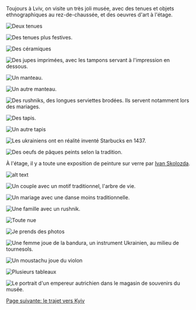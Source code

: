 Toujours à Lviv, on visite un très joli musée, avec des tenues et objets
ethnographiques au rez-de-chaussée, et des oeuvres d'art à l'étage.

![Deux tenues](images/lviv/musee_ethnographique/tenues_1.jpg)

![Des tenues plus festives.](images/lviv/musee_ethnographique/tenues_2.jpg)

![Des céramiques](images/lviv/musee_ethnographique/ceramiques.jpg)

![Des jupes imprimées, avec les tampons servant à l'impression en dessous.](images/lviv/musee_ethnographique/IMG_0785.jpg)

![Un manteau.](images/lviv/musee_ethnographique/manteau_1.jpg)

![Un autre manteau.](images/lviv/musee_ethnographique/manteau_2.jpg)

![Des rushniks, des longues serviettes brodées. Ils servent notamment lors des mariages.](images/lviv/musee_ethnographique/rushnik.jpg)

![Des tapis.](images/lviv/musee_ethnographique/tapis.jpg)

![Un autre tapis](images/lviv/musee_ethnographique/tapis_2.jpg)

![Les ukrainiens ont en réalité inventé Starbucks en 1437.](images/lviv/musee_ethnographique/starbucks.jpg)

![Des oeufs de pâques peints selon la tradition.](images/lviv/musee_ethnographique/oeufs_de_paque.jpg)

À l'étage, il y a toute une exposition de peinture sur verre par [Ivan Skolozda](https://ukrainiannationalmuseum.org/wp-content/uploads/2020/04/2020-SKOLOZDRA-IVAN-1.pdf).

![alt text](images/lviv/musee_ethnographique/verre_repas.jpg)

![Un couple avec un motif traditionnel, l'arbre de vie.](images/lviv/musee_ethnographique/verre_epoux.jpg)

![Un mariage avec une danse moins traditionnelle.](images/lviv/musee_ethnographique/verre_danse_mariage.jpg)

![Une famille avec un rushnik.](images/lviv/musee_ethnographique/verre_famille.jpg)

![Toute nue](images/lviv/musee_ethnographique/verre_nue.jpg)

![Je prends des photos](images/lviv/musee_ethnographique/emile_verre.jpg)

![Une femme joue de la bandura, un instrument Ukrainien, au milieu de tournesols.](images/lviv/musee_ethnographique/verre_tournesols.jpg)

![Un moustachu joue du violon](images/lviv/musee_ethnographique/verre_violon.jpg)

![Plusieurs tableaux](images/lviv/musee_ethnographique/verres.jpg)

![Le portrait d'un empereur autrichien dans le magasin de souvenirs du musée.](images/lviv/musee_ethnographique/empereur_autrichien.jpg)

[Page suivante: le trajet vers Kyiv](trajet_lviv_kyiv.md)